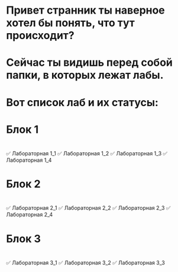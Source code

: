 # Привет странник ты наверное хотел бы понять, что тут происходит?
# Сейчас ты видишь перед собой папки, в которых лежат лабы.
# Вот список лаб и их статусы:
# Блок 1
#
 ✅ Лабораторная 1_1 
 ✅ Лабораторная 1_2
 ✅ Лабораторная 1_3
 ✅ Лабораторная 1_4
#
# Блок 2
#
 ✅ Лабораторная 2_1
 ✅ Лабораторная 2_2
 ✅ Лабораторная 2_3
 ✅ Лабораторная 2_4
#
# Блок 3
#
 ✅ Лабораторная 3_1
 ✅ Лабораторная 3_2
 ✅ Лабораторная 3_3
